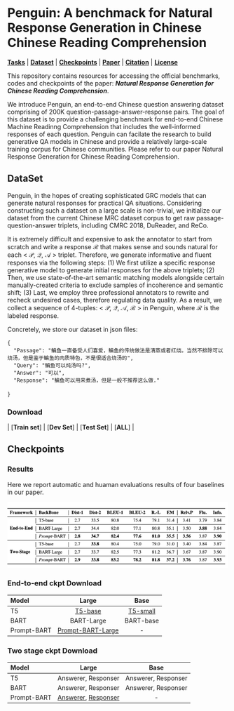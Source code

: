 # Penguin: A benchmack for Natural Response Generation in Chinese Chinese Reading Comprehension

[**Tasks**](#task-description) | [**Dataset**](#dataset) | [**Checkpoints**](#Checkpoints) |
[**Paper**](https://arxiv.org/abs/2010.04898) |
[**Citation**](#citation) | [**License**](#license)

This repository contains resources for accessing the official benchmarks, codes and checkpoints of the paper:  ***Natural Response Generation for Chinese Reading Comprehension***.

We introduce Penguin, an end-to-end Chinese question answering dataset comprising of 200K question-passage-answer-response pairs. The goal of this dataset is to provide a challenging benchmark for end-to-end Chinese Machine Readinng Comprehension that includes the well-informed responses of each question. 
Penguin can facilate the research to build generative QA models in Chinese and provide a relatively large-scale training corpus for Chinese communities.
Please refer to our paper Natural Response Generation for Chinese Reading Comprehension.


## DataSet
Penguin, in the hopes of creating sophisticated  GRC models that can generate natural responses for practical QA situations. Considering constructing such a  dataset on a large scale is non-trivial, we initialize our dataset  from the current Chinese MRC dataset corpus to get raw passage-question-answer  triplets, including CMRC 2018, DuReader, and ReCo.

It is extremely difficult and expensive to ask the annotator to start from scratch and write a response $\mathcal{R}$ that makes sense and sounds natural for each < $\mathcal{P}$, $\mathcal{Q}$, $\mathcal{A}$ > triplet.
Therefore, we  generate informative and fluent responses via the following steps: (1) We first utilize a specific response generative model to generate initial responses for the above triplets; (2) Then, we use state-of-the-art semantic matching models alongside certain manually-created criteria to exclude samples of incoherence and semantic shift; (3) Last, we employ three professional annotators to rewrite and recheck undesired cases, therefore regulating data quality. As a result, we collect a sequence of 4-tuples: < $\mathcal{P}$, $\mathcal{Q}$, $\mathcal{A}$, $\mathcal{R}$ > in Penguin, where $\mathcal{R}$ is the labeled response. 

Concretely, we store our dataset in json files:


```
{
  "Passage": "鳊鱼一直备受人们喜爱，鳊鱼的传统做法是清蒸或者红烧。当然不排除可以烧汤，但是鉴于鳊鱼的肉质特色，不是很适合烧汤的",
  "Query": "鳊鱼可以炖汤吗?",
  "Answer": "可以",
  "Response": "鳊鱼可以用来煮汤，但是一般不推荐这么做."
  
}
```

### Download

| [**Train set**] |  [**Dev Set**] | [**Test Set**] | [**ALL**] |


## Checkpoints

### Results
Here we report automatic and huaman evaluations results of four baselines in our paper.

![](Results.png) 

### End-to-end ckpt Download

|Model |  Large| Base | 
| :----- | :-------------------:| :------------------: |
| T5 | [T5-base](https://hkustgz-my.sharepoint.com/:f:/g/personal/nchen022_connect_hkust-gz_edu_cn/EnZ1dEn9baVFsU6488DxugsBQEhOclGL6sqJt1vOeGW8XQ?e=N3oTnM)  | [T5-small](https://hkustgz-my.sharepoint.com/:f:/g/personal/nchen022_connect_hkust-gz_edu_cn/EiV8uN1Dv2tMoUtKMJkUkIsBCCEGpiGssLPLu5071H_a8w?e=vMPmcs) | 
| BART | BART-Large  | BART-base | 
| Prompt-BART | [Prompt-BART-Large](https://hkustgz-my.sharepoint.com/:f:/g/personal/nchen022_connect_hkust-gz_edu_cn/EjrfcimBm01EnQUUdqkntfQB7Ox9FDaB9JvsfC9GC4N88w?e=trpxZd)  | -| 

### Two stage ckpt Download
|Model |  Large| Base | 
| :----- | :-------------------:| :------------------: |
| T5 | Answerer, Responser  | Answerer, Responser | 
| BART | Answerer, Responser  | Answerer, Responser | 
| Prompt-BART | [Answerer](https://hkustgz-my.sharepoint.com/:u:/g/personal/nchen022_connect_hkust-gz_edu_cn/EaXUFwRe9fZBsQr92jiObL8BlZ04bSKqMzSFxkXjCv9x1Q?e=QtLTQi), [Responser](https://hkustgz-my.sharepoint.com/:u:/g/personal/nchen022_connect_hkust-gz_edu_cn/EVQyZwn9ERdOqVGJ7MCJohEBtU5RBr5foLap1xzj8VK71w?e=lwy1rp)  | -| 

